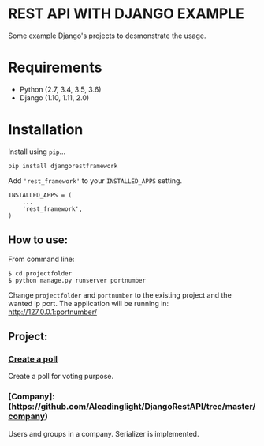 # REST API WITH DJANGO EXAMPLE
Some example Django's projects to desmonstrate the usage.

# Requirements

* Python (2.7, 3.4, 3.5, 3.6)
* Django (1.10, 1.11, 2.0)

# Installation

Install using `pip`...

    pip install djangorestframework

Add `'rest_framework'` to your `INSTALLED_APPS` setting.

    INSTALLED_APPS = (
        ...
        'rest_framework',
    )


## How to use:
From command line: 
```
$ cd projectfolder
$ python manage.py runserver portnumber
```
Change `projectfolder` and `portnumber` to the existing project and the wanted ip port. The application will be running in: http://127.0.0.1:portnumber/

## Project: 

### [Create a poll](https://github.com/Aleadinglight/DjangoRestAPI/tree/master/polls_vote)
Create a poll for voting purpose.

### [Company]:(https://github.com/Aleadinglight/DjangoRestAPI/tree/master/company)
Users and groups in a company. Serializer is implemented.

